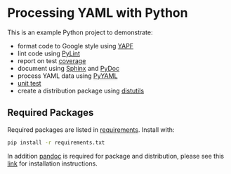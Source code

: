 
# Processing YAML with Python

This is an example Python project to demonstrate:

* format code to Google style using [YAPF](https://github.com/google/yapf)
* lint code using [PyLint](https://www.pylint.org/)
* report on test [coverage](https://pypi.python.org/pypi/coverage)
* document using [Sphinx](https://www.sphinx-doc.org/en/master/) and [PyDoc](https://docs.python.org/library/pydoc.html)
* process YAML data using [PyYAML](https://pyyaml.org/wiki/PyYAMLDocumentation)
* [unit test](https://docs.python.org/library/unittest.html)
* create a distribution package using [ distutils ](https://docs.python.org/distutils/introduction.html)

## Required Packages

Required packages are listed in [requirements](./requirements.txt). Install
with:

```bash
pip install -r requirements.txt
```

In addition [pandoc](https://pandoc.org/) is required for package and
distribution, please see this [link](https://pandoc.org/installing.html) for
installation instructions.

